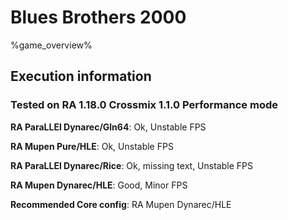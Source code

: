 # Blues Brothers 2000 

%game_overview%

## Execution information

### Tested on RA 1.18.0 Crossmix 1.1.0 Performance mode

**RA ParaLLEl Dynarec/Gln64**: Ok, Unstable FPS

**RA Mupen Pure/HLE**: Ok, Unstable FPS

**RA ParaLLEl Dynarec/Rice**: Ok, missing text, Unstable FPS

**RA Mupen Dynarec/HLE**: Good, Minor FPS

**Recommended Core config**: RA Mupen Dynarec/HLE